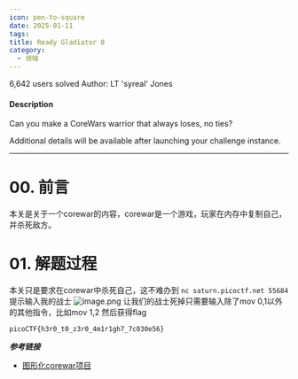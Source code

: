 ```yaml
---
icon: pen-to-square
date: 2025-01-11
tags: 
title: Ready Gladiator 0
category:
  - 领域
---
```

6,642 users solved
Author: LT 'syreal' Jones

#### Description

Can you make a CoreWars warrior that always loses, no ties?

Additional details will be available after launching your challenge instance.

----
# 00. 前言
本关是关于一个corewar的内容，corewar是一个游戏，玩家在内存中复制自己，并杀死敌方。

# 01. 解题过程
本关只是要求在corewar中杀死自己，这不难办到
 `nc saturn.picoctf.net 55684`
 提示输入我的战士
 ![image.png](https://cdn.jsdelivr.net/gh/fakeppa/blog-img/20250111230531.png)
让我们的战士死掉只需要输入除了mov 0,1以外的其他指令，比如mov 1,2
然后获得flag

```
picoCTF{h3r0_t0_z3r0_4m1r1gh7_7c030e56}
```


***参考链接***
- [图形化corewar项目](https://github.com/aramachandran7/corewars?tab=readme-ov-file)
